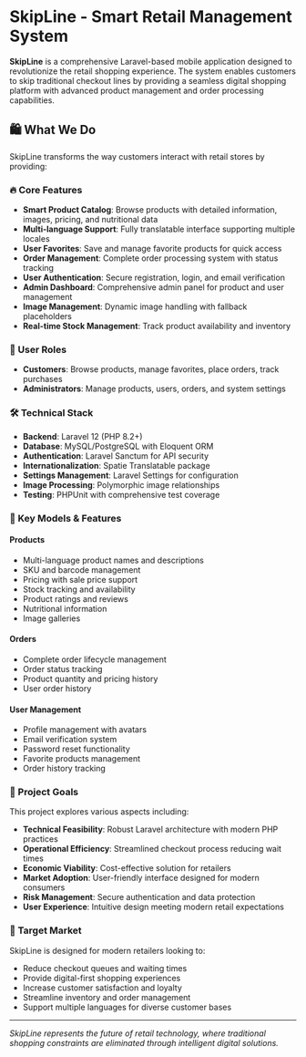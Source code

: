 # SkipLine - Smart Retail Management System

**SkipLine** is a comprehensive Laravel-based mobile application designed to revolutionize the retail shopping experience. The system enables customers to skip traditional checkout lines by providing a seamless digital shopping platform with advanced product management and order processing capabilities.

## 🛍️ What We Do

SkipLine transforms the way customers interact with retail stores by providing:

### 🔥 Core Features

- **Smart Product Catalog**: Browse products with detailed information, images, pricing, and nutritional data
- **Multi-language Support**: Fully translatable interface supporting multiple locales
- **User Favorites**: Save and manage favorite products for quick access
- **Order Management**: Complete order processing system with status tracking
- **User Authentication**: Secure registration, login, and email verification
- **Admin Dashboard**: Comprehensive admin panel for product and user management
- **Image Management**: Dynamic image handling with fallback placeholders
- **Real-time Stock Management**: Track product availability and inventory

### 👥 User Roles

- **Customers**: Browse products, manage favorites, place orders, track purchases
- **Administrators**: Manage products, users, orders, and system settings

### 🛠️ Technical Stack

- **Backend**: Laravel 12 (PHP 8.2+)
- **Database**: MySQL/PostgreSQL with Eloquent ORM
- **Authentication**: Laravel Sanctum for API security
- **Internationalization**: Spatie Translatable package
- **Settings Management**: Laravel Settings for configuration
- **Image Processing**: Polymorphic image relationships
- **Testing**: PHPUnit with comprehensive test coverage

### 📱 Key Models & Features

#### Products
- Multi-language product names and descriptions
- SKU and barcode management
- Pricing with sale price support
- Stock tracking and availability
- Product ratings and reviews
- Nutritional information
- Image galleries

#### Orders
- Complete order lifecycle management
- Order status tracking
- Product quantity and pricing history
- User order history

#### User Management
- Profile management with avatars
- Email verification system
- Password reset functionality
- Favorite products management
- Order history tracking

### 🚀 Project Goals

This project explores various aspects including:
- **Technical Feasibility**: Robust Laravel architecture with modern PHP practices
- **Operational Efficiency**: Streamlined checkout process reducing wait times
- **Economic Viability**: Cost-effective solution for retailers
- **Market Adoption**: User-friendly interface designed for modern consumers
- **Risk Management**: Secure authentication and data protection
- **User Experience**: Intuitive design meeting modern retail expectations

### 🎯 Target Market

SkipLine is designed for modern retailers looking to:
- Reduce checkout queues and waiting times
- Provide digital-first shopping experiences
- Increase customer satisfaction and loyalty
- Streamline inventory and order management
- Support multiple languages for diverse customer bases

---

*SkipLine represents the future of retail technology, where traditional shopping constraints are eliminated through intelligent digital solutions.*
